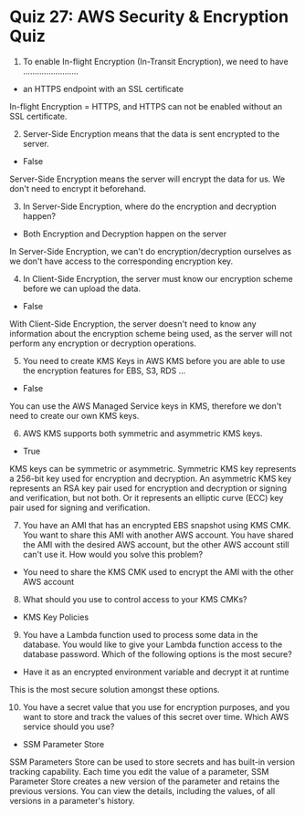 # Quiz 27: AWS Security & Encryption Quiz

1. To enable In-flight Encryption (In-Transit Encryption), we need to have ........................

- an HTTPS endpoint with an SSL certificate

In-flight Encryption = HTTPS, and HTTPS can not be enabled without an SSL certificate.

2. Server-Side Encryption means that the data is sent encrypted to the server.

- False

Server-Side Encryption means the server will encrypt the data for us. We don't need to encrypt it beforehand.

3. In Server-Side Encryption, where do the encryption and decryption happen?

- Both Encryption and Decryption happen on the server

In Server-Side Encryption, we can't do encryption/decryption ourselves as we don't have access to the corresponding encryption key.

4. In Client-Side Encryption, the server must know our encryption scheme before we can upload the data.

- False

With Client-Side Encryption, the server doesn't need to know any information about the encryption scheme being used, as the server will not perform any encryption or decryption operations.

5. You need to create KMS Keys in AWS KMS before you are able to use the encryption features for EBS, S3, RDS ...

- False

You can use the AWS Managed Service keys in KMS, therefore we don't need to create our own KMS keys.

6. AWS KMS supports both symmetric and asymmetric KMS keys.

- True

KMS keys can be symmetric or asymmetric. Symmetric KMS key represents a 256-bit key used for encryption and decryption. An asymmetric KMS key represents an RSA key pair used for encryption and decryption or signing and verification, but not both. Or it represents an elliptic curve (ECC) key pair used for signing and verification.

7. You have an AMI that has an encrypted EBS snapshot using KMS CMK. You want to share this AMI with another AWS account. You have shared the AMI with the desired AWS account, but the other AWS account still can't use it. How would you solve this problem?

- You need to share the KMS CMK used to encrypt the AMI with the other AWS account

8. What should you use to control access to your KMS CMKs?

- KMS Key Policies

9. You have a Lambda function used to process some data in the database. You would like to give your Lambda function access to the database password. Which of the following options is the most secure?

- Have it as an encrypted environment variable and decrypt it at runtime

This is the most secure solution amongst these options.

10. You have a secret value that you use for encryption purposes, and you want to store and track the values of this secret over time. Which AWS service should you use?

- SSM Parameter Store

SSM Parameters Store can be used to store secrets and has built-in version tracking capability. Each time you edit the value of a parameter, SSM Parameter Store creates a new version of the parameter and retains the previous versions. You can view the details, including the values, of all versions in a parameter's history.

